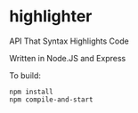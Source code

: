 # highlighter
API That Syntax Highlights Code

Written in Node.JS and Express

To build: 
```
npm install
npm compile-and-start
```
